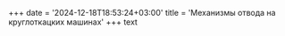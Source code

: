 ﻿+++
date = '2024-12-18T18:53:24+03:00'
title = 'Механизмы отвода на круглоткацких машинах'
+++
text